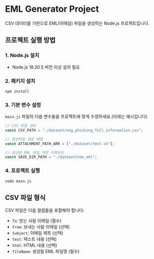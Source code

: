 # EML Generator Project

CSV 데이터를 기반으로 EML(이메일) 파일을 생성하는 Node.js 프로젝트입니다.

## 프로젝트 실행 방법

### 1. Node.js 설치

- Node.js 18.20.5 버전 이상 설치 필요

### 2. 패키지 설치

```bash
npm install
```

### 3. 기본 변수 설정

`main.js` 파일의 다음 변수들을 프로젝트에 맞게 수정하세요.(아래는 예시입니다)

```javascript
// CSV 파일 경로
const CSV_PATH = "./dataset/eng_phishing_full_information.csv";

// 첨부파일 경로 배열
const ATTACHMENT_PATH_ARR = ["./dataset/test.sh"];

// 생성된 EML 파일 저장 디렉토리
const SAVE_DIR_PATH = "./dataset/new_eml";
```

### 4. 프로젝트 실행

```bash
node main.js
```

## CSV 파일 형식

CSV 파일은 다음 컬럼들을 포함해야 합니다:

- `To`: 받는 사람 이메일 (필수)
- `From`: 보내는 사람 이메일 (선택)
- `Subject`: 이메일 제목 (선택)
- `text`: 텍스트 내용 (선택)
- `html`: HTML 내용 (선택)
- `fileName`: 생성될 EML 파일명 (필수)
